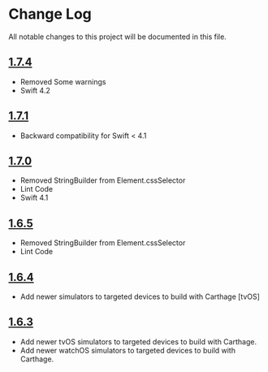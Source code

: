 # Change Log

All notable changes to this project will be documented in this file.
## [1.7.4](https://github.com/scinfu/SwiftSoup/tree/1.7.4)
* Removed Some warnings
* Swift 4.2

## [1.7.1](https://github.com/scinfu/SwiftSoup/tree/1.7.1)
* Backward compatibility for Swift < 4.1

## [1.7.0](https://github.com/scinfu/SwiftSoup/tree/1.7.0)
* Removed StringBuilder from Element.cssSelector
* Lint Code
* Swift 4.1

## [1.6.5](https://github.com/scinfu/SwiftSoup/tree/1.6.5)
* Removed StringBuilder from Element.cssSelector
* Lint Code


## [1.6.4](https://github.com/scinfu/SwiftSoup/tree/1.6.4)
* Add newer simulators to targeted devices to build with Carthage [tvOS]

## [1.6.3](https://github.com/scinfu/SwiftSoup/tree/1.6.3)

* Add newer tvOS simulators to targeted devices to build with Carthage.
* Add newer watchOS simulators to targeted devices to build with Carthage.
